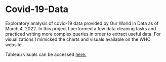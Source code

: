 # Covid-19-Data
Exploratory analysis of covid-19 data provided by Our World in Data as of March 4, 2022. In this project I performed a few data cleaning tasks
and practiced writing more complex queries in order to extract useful data. For visualizations I mimicked the charts and visuals available on
the WHO website.

Tableau visuals can be accessed [here.](https://public.tableau.com/views/Covid-19EDA_16469541827660/WeeklyChangeDashboard?:language=en-US&publish=yes&:display_count=n&:origin=viz_share_link)
